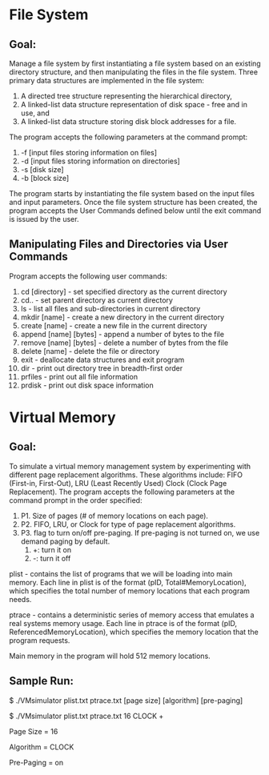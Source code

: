 # File System

## Goal: 
Manage a file system by first instantiating a file system based on an existing directory structure, and then manipulating the files in the file system. Three primary data structures are implemented in the file system:
1. A directed tree structure representing the hierarchical directory,
2. A linked-list data structure representation of disk space - free and in use, and
3. A linked-list data structure storing disk block addresses for a file.

The program accepts the following parameters at the command prompt:
1. -f [input files storing information on files]
2. -d [input files storing information on directories]
3. -s [disk size]
4. -b [block size]

The program starts by instantiating the file system based on the input files and input
parameters. Once the file system structure has been created, the program accepts the User
Commands defined below until the exit command is issued by the user.

## Manipulating Files and Directories via User Commands

Program accepts the following user commands:
1. cd [directory] - set specified directory as the current directory
2. cd.. - set parent directory as current directory
3. ls - list all files and sub-directories in current directory
4. mkdir [name] - create a new directory in the current directory
5. create [name] - create a new file in the current directory
6. append [name] [bytes] - append a number of bytes to the file
7. remove [name] [bytes] - delete a number of bytes from the file
8. delete [name] - delete the file or directory
9. exit - deallocate data structures and exit program
10. dir - print out directory tree in breadth-first order
11. prfiles - print out all file information
12. prdisk - print out disk space information




# Virtual Memory

## Goal:

To simulate a virtual memory management system by experimenting with different page replacement algorithms. These algorithms include: FIFO (First-in, First-Out), LRU (Least Recently Used) Clock (Clock Page Replacement). The program accepts the following parameters at the command prompt in the order specified:

1. P1. Size of pages (# of memory locations on each page).
2. P2. FIFO, LRU, or Clock for type of page replacement algorithms.
3. P3. flag to turn on/off pre-paging. If pre-paging is not turned on, we use demand paging by default.
   1. +: turn it on
   2. -: turn it off
  
plist - contains the list of programs that we will be loading into main memory. Each line in plist is of the format (pID, Total#MemoryLocation), which specifies the total number of memory locations that each program needs.

ptrace - contains a deterministic series of memory access that emulates a real systems memory usage. Each line in ptrace is of the format (pID, ReferencedMemoryLocation), which specifies the memory location that the program requests.

Main memory in the program will hold 512 memory locations.

## Sample Run:
$ ./VMsimulator plist.txt ptrace.txt [page size] [algorithm] [pre-paging]

$ ./VMsimulator plist.txt ptrace.txt 16 CLOCK +

Page Size = 16

Algorithm = CLOCK

Pre-Paging = on
